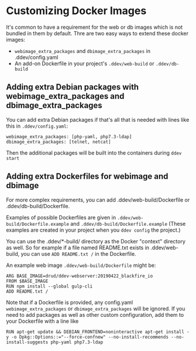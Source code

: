 # Customizing Docker Images

It's common to have a requirement for the web or db images which is not bundled in them by default. Thre are two easy ways to extend these docker images:

* `webimage_extra_packages` and `dbimage_extra_packages` in .ddev/config.yaml
* An add-on Dockerfile in your project's `.ddev/web-build` or `.ddev/db-build`

## Adding extra Debian packages with webimage_extra_packages and dbimage_extra_packages

You can add extra Debian packages if that's all that is needed with lines like this in `.ddev/config.yaml`:

```
webimage_extra_packages: [php-yaml, php7.3-ldap]
dbimage_extra_packages: [telnet, netcat]

```

Then the additional packages will be built into the containers during `ddev start`

## Adding extra Dockerfiles for webimage and dbimage

For more complex requirements, you can add .ddev/web-build/Dockerfile or .ddev/db-build/Dockerfile.

Examples of possible Dockerfiles are given in `.ddev/web-build/Dockerfile.example` and `.ddev/db-build/Dockerfile.example` (These examples are created in your project when you `ddev config` the project.)

You can use the .ddev/*-build/ directory as the Docker "context" directory as well. So for example if a file named README.txt exists in .ddev/web-build, you can use `ADD README.txt /` in the Dockerfile.

An example web image `.ddev/web-build/Dockerfile` might be:

```
ARG BASE_IMAGE=drud/ddev-webserver:20190422_blackfire_io
FROM $BASE_IMAGE
RUN npm install --global gulp-cli
ADD README.txt /
```

Note that if a Dockerfile is provided, any config.yaml `webimage_extra_packages` or `dbimage_extra_packages` will be ignored. If you need to add packages as well as other custom configuration, add them to your Dockerfile with a line like

```
RUN apt-get update && DEBIAN_FRONTEND=noninteractive apt-get install -y -o Dpkg::Options::="--force-confnew" --no-install-recommends --no-install-suggests php-yaml php7.3-ldap
```
